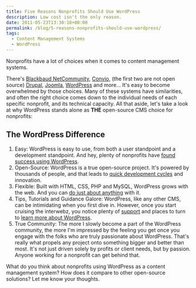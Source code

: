 ```yaml
---
title: Five Reasons Nonprofits Should Use WordPress
description: Low cost isn't the only reason.
date: 2011-05-23T13:30:18+00:00
permalink: /blog/5-reasons-nonprofits-should-use-wordpress/
tags:
  - Content Management Systems
  - WordPress
---
```


Nonprofits have a lot of choices when it comes to content management systems.

There's [Blackbaud NetCommunity](http://www.blackbaud.com/products/internet/netcommunity.aspx), [Convio](http://www.convio.com/our-products/cms.html), (the first two are not open source) [Drupal](http://drupal.org/), [Joomla](http://www.joomla.org/), [WordPress](http://wordpress.org/) and more... It's easy to become overwhelmed by those choices. Many of these systems have similarities, and often the right choice comes down to the individual needs of each specific nonprofit, and its technical capacity. All that aside, let's take a look at why WordPress stands alone as **THE** open-source CMS choice for nonprofits:

## The WordPress Difference

  1. Easy: WordPress is easy to use, from both a user standpoint and a development standpoint. And hey, plenty of nonprofits have [found success using WordPress](http://wordpress.org/showcase/tag/non-profit/).
  2. Open-Source: WordPress is a true open-source project. It's powered by thousands of people, and that leads to [quick development cycles](http://wpdevel.wordpress.com/version-3-2-project-schedule/) and innovation.
  3. Flexible: Built with HTML, CSS, PHP and MySQL, WordPress grows with the web. And you can [do just about anything](http://wordpress.org/showcase/) with it.
  4. Tips, Tutorials and Guidance Galore: WordPress, like any other CMS, can be intimidating when you first dive in. However, once you start cruising the interwebz, you notice plenty of [support](http://wordpress.org/support/) and places to turn to [learn more about WordPress](http://davidakennedy.com/2010/31-resources-for-powering-a-website-with-wordpress/).
  5. True Community: The more I slowly become a part of the WordPress community, the more I'm impressed by the feeling you get once you engage with the folks who are truly passionate about WordPress. That's really what propels any project onto something bigger and better than most. It's not just driven solely by profits or client needs, but by passion. Anyone working for a nonprofit can get behind that.

What do you think about nonprofits using WordPress as a content management system? How does it compare to other open-source solutions? Let me know your thoughts.